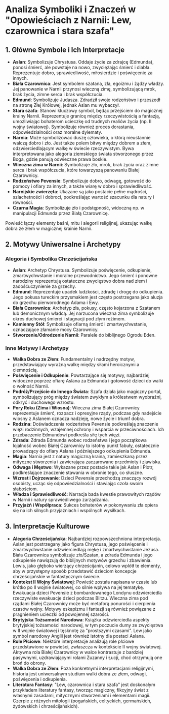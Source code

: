 # Analiza Symboliki i Znaczeń w "Opowieściach z Narnii: Lew, czarownica i stara szafa"

## 1. Główne Symbole i Ich Interpretacje

- **Aslan**: Symbolizuje Chrystusa. Oddaje życie za zdrajcę (Edmunda), ponosi śmierć, ale powstaje na nowo, zwyciężając śmierć i diabła. Reprezentuje dobro, sprawiedliwość, miłosierdzie i poświęcenie za innych.
- **Biała Czarownica**: Jest symbolem szatana, zła, egoizmu i żądzy władzy. Jej panowanie w Narnii przynosi wieczną zimę, symbolizującą mrok, brak życia, zimne serca i brak współczucia.
- **Edmund**: Symbolizuje Judasza. Zdradził swoje rodzeństwo i przeszedł na stronę Złej Królowej, jednak Aslan mu wybaczył.
- **Stara szafa**: Stanowi kluczowy symbol, będąc przejściem do magicznej krainy Narnii. Reprezentuje granicę między rzeczywistością a fantazją, umożliwiając bohaterom ucieczkę od trudnych realiów życia (np. II wojny światowej). Symbolizuje również proces dorastania, odpowiedzialności oraz moralne dylematy.
- **Narnia**: Może symbolizować duszę człowieka, o którą nieustannie walczą dobro i zło. Jest także polem bitwy między dobrem a złem, odzwierciedlającym walkę w świecie rzeczywistym. Bywa interpretowana jako alegoria ziemskiego świata stworzonego przez Boga, gdzie panują odwieczne prawa boskie.
- **Wieczna zima w Narnii**: Symbolizuje zło, mrok, brak życia oraz zimne serca i brak współczucia, które towarzyszą panowaniu Białej Czarownicy.
- **Rodzeństwo Pevensie**: Symbolizuje dobro, odwagę, gotowość do pomocy i ofiary za innych, a także wiarę w dobro i sprawiedliwość.
- **Narnijskie zwierzęta**: Ukazane są jako postacie pełne mądrości, szlachetności i dobroci, podkreślając wartość szacunku dla natury i równości.
- **Czarna Magia**: Symbolizuje zło i podstępność, widoczną np. w manipulacji Edmunda przez Białą Czarownicę.

Powieść łączy elementy baśni, mitu i alegorii religijnej, ukazując walkę dobra ze złem w magicznej krainie Narnii.

## 2. Motywy Uniwersalne i Archetypy

### Alegoria i Symbolika Chrześcijańska
- **Aslan**: Archetyp Chrystusa. Symbolizuje poświęcenie, odkupienie, zmartwychwstanie i moralne przewodnictwo. Jego śmierć i ponowne narodziny reprezentują ostateczne zwycięstwo dobra nad złem i zadośćuczynienie za grzechy.
- **Edmund**: Reprezentuje upadek ludzkości, zdradę i drogę do odkupienia. Jego pokusa tureckim przysmakiem jest często postrzegana jako aluzja do grzechu pierworodnego Adama i Ewy.
- **Biała Czarownica**: Archetyp zła, pokusy, często kojarzona z Szatanem lub demonicznym władcą. Jej narzucona wieczna zima symbolizuje okres duchowej śmierci i stagnacji pod złym reżimem.
- **Kamienny Stół**: Symbolizuje ofiarną śmierć i zmartwychwstanie, oznaczające złamanie mocy Czarownicy.
- **Stworzenie/Odrodzenie Narnii**: Paralele do biblijnego Ogrodu Eden.

### Inne Motywy i Archetypy
- **Walka Dobra ze Złem**: Fundamentalny i nadrzędny motyw, przedstawiający wyraźną walkę między siłami heroicznymi a ciemnością.
- **Poświęcenie i Odkupienie**: Powtarzające się motywy, najbardziej widoczne poprzez ofiarę Aslana za Edmunda i gotowość dzieci do walki o wolność Narnii.
- **Podróż/Przejście do Innego Świata**: Szafa działa jako magiczny portal, symbolizujący próg między światem zwykłym a królestwem wyobraźni, odkryć i duchowego wzrostu.
- **Pory Roku (Zima i Wiosna)**: Wieczna zima Białej Czarownicy reprezentuje śmierć, rozpacz i opresyjne rządy, podczas gdy nadejście wiosny z Aslanem oznacza nadzieję, nowe życie i triumf dobra.
- **Rodzina**: Doświadczenia rodzeństwa Pevensie podkreślają znaczenie więzi rodzinnych, wzajemnej ochrony i wsparcia w przeciwnościach. Ich przebaczenie Edmundowi podkreśla siłę tych więzi.
- **Zdrada**: Zdrada Edmunda wobec rodzeństwa i jego początkowa lojalność wobec Białej Czarownicy to istotny punkt fabuły, ostatecznie prowadzący do ofiary Aslana i późniejszego odkupienia Edmunda.
- **Magia**: Narnia jest z natury magiczną krainą, zamieszkaną przez mityczne stworzenia i zawierająca zaczarowane przedmioty i zjawiska.
- **Odwaga i Męstwo**: Wykazane przez postacie takie jak Aslan i Piotr, podkreślające znaczenie stawania w obronie tego, co słuszne.
- **Wzrost i Dojrzewanie**: Dzieci Pevensie przechodzą znaczący rozwój osobisty, ucząc się odpowiedzialności i stawiając czoła swoim słabościom.
- **Władza i Sprawiedliwość**: Narracja bada kwestie prawowitych rządów w Narnii i natury sprawiedliwego zarządzania.
- **Przyjaźń i Współpraca**: Sukces bohaterów w pokonywaniu zła opiera się na ich silnych przyjaźniach i wspólnych wysiłkach.

## 3. Interpretacje Kulturowe

- **Alegoria Chrześcijańska**: Najbardziej rozpowszechniona interpretacja. Aslan jest postrzegany jako figura Chrystusa, jego poświęcenie i zmartwychwstanie odzwierciedlają mękę i zmartwychwstanie Jezusa. Biała Czarownica symbolizuje zło/Szatan, a zdrada Edmunda i jego odkupienie nawiązują do biblijnych motywów grzechu i zbawienia. Lewis, jako głęboko wierzący chrześcijanin, celowo wplótł te elementy, aby w przystępny sposób przedstawić dzieciom koncepcje chrześcijańskie w fantastycznym świecie.
- **Kontekst II Wojny Światowej**: Powieść została napisana w czasie lub krótko po II wojnie światowej, co silnie wpływa na jej tematykę. Ewakuacja dzieci Pevensie z bombardowanego Londynu odzwierciedla rzeczywiste ewakuacje dzieci podczas Blitzu. Wieczna zima pod rządami Białej Czarownicy może być metaforą ponurości i cierpienia czasów wojny. Motywy eskapizmu i fantazji są również powiązane z pragnieniem ucieczki od powojennej szarości.
- **Brytyjska Tożsamość Narodowa**: Książka odzwierciedla aspekty brytyjskiej tożsamości narodowej, w tym poczucie dumy ze zwycięstwa w II wojnie światowej i tęsknotę za "prostszymi czasami". Lew jako symbol narodowy Anglii jest również istotny dla postaci Aslana.
- **Role Płciowe**: Niektóre interpretacje analizują role płciowe przedstawione w powieści, zwłaszcza w kontekście II wojny światowej. Aktywna rola Białej Czarownicy w walce kontrastuje z bardziej pasywnymi, uzdrawiającymi rolami Zuzanny i Łucji, choć otrzymują one broń do obrony.
- **Walka Dobra ze Złem**: Poza konkretnymi interpretacjami religijnymi, historia jest uniwersalnym studium walki dobra ze złem, odwagi, poświęcenia i odkupienia.
- **Literatura Fantasy**: "Lew, czarownica i stara szafa" jest doskonałym przykładem literatury fantasy, tworząc magiczny, fikcyjny świat z własnymi zasadami, mitycznymi stworzeniami i elementami magii. Czerpie z różnych mitologii (pogańskich, celtyckich, germańskich, żydowskich i chrześcijańskich).
